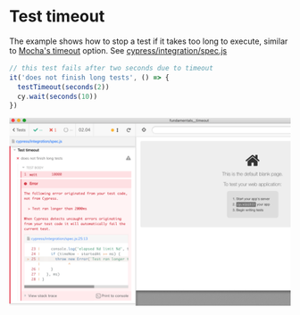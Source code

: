 # Test timeout

The example shows how to stop a test if it takes too long to execute, similar to [Mocha's timeout](https://mochajs.org/#test-level) option. See [cypress/integration/spec.js](cypress/integration/spec.js)

```js
// this test fails after two seconds due to timeout
it('does not finish long tests', () => {
  testTimeout(seconds(2))
  cy.wait(seconds(10))
})
```

![Test is too long](images/test-is-too-long.png)
